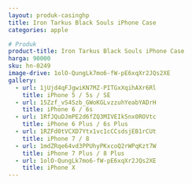 ```yaml
---
layout: produk-casinghp
title: Iron Tarkus Black Souls iPhone Case
categories: apple

# Produk
product-title: Iron Tarkus Black Souls iPhone Case
harga: 90000
sku: hn-0249
image-drive: 1olO-QungLk7mo6-fW-pE6xqXr2JQs2XE
gallery:
  - url: 1jUjd4qFJgwiKN7MZ-PITGxXqihAXr6Rl
    title: iPhone 5 / 5s / SE
  - url: 15Zzf_vS4Szb_GWoKGLvzzuhYeabYADrH
    title: iPhone 6 / 6s
  - url: 1RfJQuDJmPE2d6fZQ3MIVEIk5nx0ROVtc
    title: iPhone 6 Plus / 6s Plus
  - url: 1RZFd0tVCXD7Ytx1vc1cCCsdsjEB1rCUt
    title: iPhone 7 / 8
  - url: 1mdZRqe64vd3PPUhyPKxcoQ2rWPqKzt7W
    title: iPhone 7 Plus / 8 Plus
  - url: 1olO-QungLk7mo6-fW-pE6xqXr2JQs2XE
    title: iPhone X
---
```

